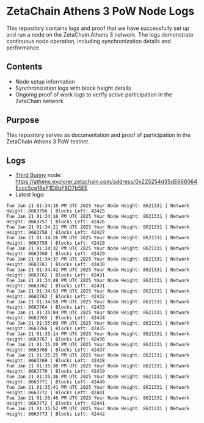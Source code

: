 # ZetaChain Athens 3 PoW Node Logs
This repository contains logs and proof that we have successfully set up and run a node on the ZetaChain Athens 3 network. The logs demonstrate continuous node operation, including synchronization details and performance.

## Contents
- Node setup information
- Synchronization logs with block height details
- Ongoing proof of work logs to verify active participation in the ZetaChain network

## Purpose
This repository serves as documentation and proof of participation in the ZetaChain Athens 3 PoW testnet.

## Logs

- [Third Bunny](https://thirdbunny.xyz/) node: https://athens.explorer.zetachain.com/address/0x225254d35dE666064Eccc5ce16eF1D8bF8D7b5EE
- Latest logs:
```
Tue Jan 21 01:34:10 PM UTC 2025 Your Node Height: 8621331 | Network Height: 8663756 | Blocks Left: 42425
Tue Jan 21 01:34:16 PM UTC 2025 Your Node Height: 8621331 | Network Height: 8663757 | Blocks Left: 42426
Tue Jan 21 01:34:21 PM UTC 2025 Your Node Height: 8621331 | Network Height: 8663758 | Blocks Left: 42427
Tue Jan 21 01:34:26 PM UTC 2025 Your Node Height: 8621331 | Network Height: 8663759 | Blocks Left: 42428
Tue Jan 21 01:34:32 PM UTC 2025 Your Node Height: 8621331 | Network Height: 8663760 | Blocks Left: 42429
Tue Jan 21 01:34:37 PM UTC 2025 Your Node Height: 8621331 | Network Height: 8663761 | Blocks Left: 42430
Tue Jan 21 01:34:42 PM UTC 2025 Your Node Height: 8621331 | Network Height: 8663762 | Blocks Left: 42431
Tue Jan 21 01:34:48 PM UTC 2025 Your Node Height: 8621331 | Network Height: 8663762 | Blocks Left: 42431
Tue Jan 21 01:34:53 PM UTC 2025 Your Node Height: 8621331 | Network Height: 8663763 | Blocks Left: 42432
Tue Jan 21 01:34:58 PM UTC 2025 Your Node Height: 8621331 | Network Height: 8663764 | Blocks Left: 42433
Tue Jan 21 01:35:04 PM UTC 2025 Your Node Height: 8621331 | Network Height: 8663765 | Blocks Left: 42434
Tue Jan 21 01:35:09 PM UTC 2025 Your Node Height: 8621331 | Network Height: 8663766 | Blocks Left: 42435
Tue Jan 21 01:35:14 PM UTC 2025 Your Node Height: 8621331 | Network Height: 8663767 | Blocks Left: 42436
Tue Jan 21 01:35:20 PM UTC 2025 Your Node Height: 8621331 | Network Height: 8663768 | Blocks Left: 42437
Tue Jan 21 01:35:25 PM UTC 2025 Your Node Height: 8621331 | Network Height: 8663769 | Blocks Left: 42438
Tue Jan 21 01:35:30 PM UTC 2025 Your Node Height: 8621331 | Network Height: 8663770 | Blocks Left: 42439
Tue Jan 21 01:35:36 PM UTC 2025 Your Node Height: 8621331 | Network Height: 8663771 | Blocks Left: 42440
Tue Jan 21 01:35:41 PM UTC 2025 Your Node Height: 8621331 | Network Height: 8663772 | Blocks Left: 42441
Tue Jan 21 01:35:46 PM UTC 2025 Your Node Height: 8621331 | Network Height: 8663772 | Blocks Left: 42441
Tue Jan 21 01:35:52 PM UTC 2025 Your Node Height: 8621331 | Network Height: 8663773 | Blocks Left: 42442
```
